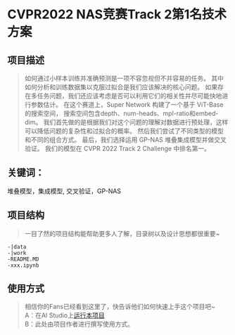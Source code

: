 # CVPR2022 NAS竞赛Track 2第1名技术方案

## 项目描述
> 如何通过小样本训练并准确预测是一项不容忽视但不并容易的任务。 其中如何分析和训练数据集以克服过拟合是我们应该解决的核心问题。 如果存在多任务问题，我们还应该考虑是否可以利用它们的相关性并尽可能快地进行参数估计。 在这个赛道上，Super Network 构建了一个基于 ViT-Base 的搜索空间， 搜索空间包含depth、num-heads、mpl-ratio和embed-dim。 我们首先做的是根据我们对这个问题的理解对数据进行预处理，这样可以降低问题的复杂性和过拟合的概率。 然后我们尝试了不同类型的模型和不同的组合方式。 最后，我们选择运用 GP-NAS 堆叠集成模型并做交叉验证。 我们的模型在 CVPR 2022 Track 2 Challenge 中排名第一。

## 关键词：
堆叠模型，集成模型, 交叉验证，GP-NAS

## 项目结构
> 一目了然的项目结构能帮助更多人了解，目录树以及设计思想都很重要~
```
-|data
-|work
-README.MD
-xxx.ipynb
```
## 使用方式
> 相信你的Fans已经看到这里了，快告诉他们如何快速上手这个项目吧~  
A：在AI Studio上[运行本项目](https://aistudio.baidu.com/aistudio/usercenter)  
B：此处由项目作者进行撰写使用方式。
